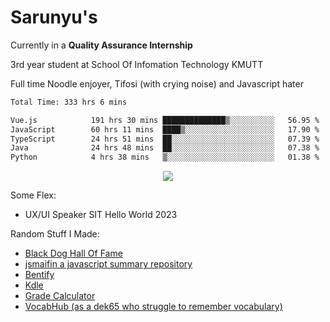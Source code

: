 # Sarunyu's
<p>Currently in a <strong>Quality Assurance Internship</strong></p>
<p>3rd year student at School Of Infomation Technology KMUTT</p>
<p>Full time Noodle enjoyer, Tifosi (with crying noise) and Javascript hater</p>

<!--START_SECTION:waka-->

```txt
Total Time: 333 hrs 6 mins

Vue.js            191 hrs 30 mins ██████████████▒░░░░░░░░░░   56.95 %
JavaScript        60 hrs 11 mins  ████▒░░░░░░░░░░░░░░░░░░░░   17.90 %
TypeScript        24 hrs 51 mins  ██░░░░░░░░░░░░░░░░░░░░░░░   07.39 %
Java              24 hrs 48 mins  ██░░░░░░░░░░░░░░░░░░░░░░░   07.38 %
Python            4 hrs 38 mins   ▒░░░░░░░░░░░░░░░░░░░░░░░░   01.38 %
```

<!--END_SECTION:waka-->
<div align=center>
  <img src="https://skillicons.dev/icons?i=typescript,javascript,nodejs,java,spring,react,vue,mysql,mongodb,docker,linux" />
</div>

Some Flex:
- UX/UI Speaker SIT Hello World 2023

Random Stuff I Made:
- [Black Dog Hall Of Fame](https://bdoghalloffame.vercel.app/)
- [jsmaifin a javascript summary repository](https://github.com/ssarunyu/js-maifin)
- [Bentify](https://bentify.vercel.app/)
- [Kdle](https://kdle.vercel.app/)
- [Grade Calculator](https://grade-calculator-virid.vercel.app/)
- [VocabHub (as a dek65 who struggle to remember vocabulary)](https://vocabhub.vercel.app/)
